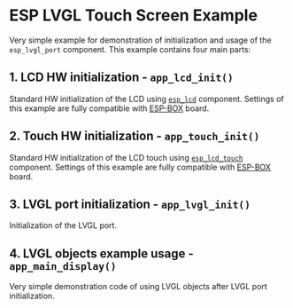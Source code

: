 # ESP LVGL Touch Screen Example

Very simple example for demonstration of initialization and usage of the `esp_lvgl_port` component. This example contains four main parts:

## 1. LCD HW initialization - `app_lcd_init()`

Standard HW initialization of the LCD using [`esp_lcd`](https://github.com/espressif/esp-idf/tree/master/components/esp_lcd) component. Settings of this example are fully compatible with [ESP-BOX](https://github.com/espressif/esp-bsp/tree/master/esp-box) board.

## 2. Touch HW initialization - `app_touch_init()`

Standard HW initialization of the LCD touch using [`esp_lcd_touch`](https://github.com/espressif/esp-bsp/tree/master/components/lcd_touch/esp_lcd_touch) component. Settings of this example are fully compatible with [ESP-BOX](https://github.com/espressif/esp-bsp/tree/master/esp-box) board.

## 3. LVGL port initialization - `app_lvgl_init()`

Initialization of the LVGL port.

## 4. LVGL objects example usage - `app_main_display()`

Very simple demonstration code of using LVGL objects after LVGL port initialization.
